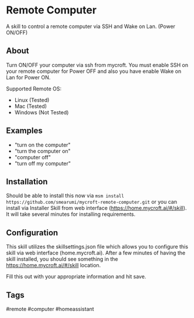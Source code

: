 # Remote Computer
A skill to control a remote computer via SSH and Wake on Lan. (Power ON/OFF)

## About
Turn ON/OFF your computer via ssh from mycroft. You must enable SSH on your remote computer 
for Power OFF and also you have enable Wake on Lan for Power ON.

Supported Remote OS:
* Linux (Tested)
* Mac (Tested)
* Windows (Not Tested)

## Examples 
* "turn on the computer"
* "turn the computer on"
* "computer off"
* "turn off my computer"

## Installation
Should be able to install this now via `msm install https://github.com/smearumi/mycroft-remote-computer.git` or you can install via Installer Skill from web interface (https://home.mycroft.ai/#/skill). It will take several minutes for installing requirements.

## Configuration
This skill utilizes the skillsettings.json file which allows you to configure this skill via web interface (home.mycroft.ai). After a few minutes of having the skill installed, you should see something in the https://home.mycroft.ai/#/skill location.

Fill this out with your appropriate information and hit save.

## Tags
#remote
#computer
#homeassistant
